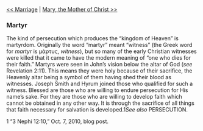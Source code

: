 [<< Marriage](Marriage)  |  [Mary, the Mother of Christ >>](Mary,%20the%20Mother%20of%20Christ)

### Martyr
The kind of persecution which produces the “kingdom of Heaven” is martyrdom. Originally the word “martyr” meant “witness” (the Greek word for *martyr* is μάρτυς, *witness*), but so many of the early Christian witnesses were killed that it came to have the modern meaning of “one who dies for their faith.” Martyrs were seen in John’s vision below the altar of God (*see* Revelation 2:11). This means they were holy because of their sacrifice, the Heavenly altar being a symbol of them having shed their blood as witnesses. Joseph Smith and Hyrum joined those who qualified for such a witness. Blessed are those who are willing to endure persecution for His name’s sake. For they are those who are willing to develop faith which cannot be obtained in any other way. It is through the sacrifice of all things that faith necessary for salvation is developed.1*See also* PERSECUTION.



1 “3 Nephi 12:10,” Oct. 7, 2010, blog post.
